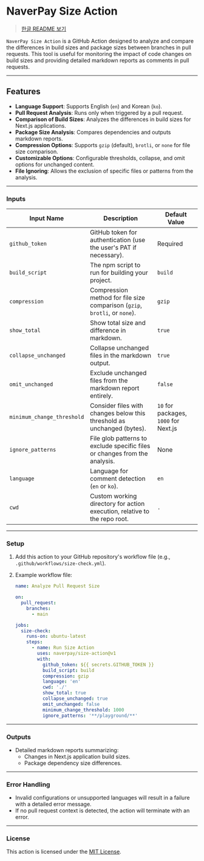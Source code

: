 # NaverPay Size Action

> [한글 README 보기](./README.ko.md)

`NaverPay Size Action` is a GitHub Action designed to analyze and compare the differences in build sizes and package sizes between branches in pull requests. This tool is useful for monitoring the impact of code changes on build sizes and providing detailed markdown reports as comments in pull requests.

---

## Features

- **Language Support**: Supports English (`en`) and Korean (`ko`).
- **Pull Request Analysis**: Runs only when triggered by a pull request.
- **Comparison of Build Sizes**: Analyzes the differences in build sizes for Next.js applications.
- **Package Size Analysis**: Compares dependencies and outputs markdown reports.
- **Compression Options**: Supports `gzip` (default), `brotli`, or `none` for file size comparison.
- **Customizable Options**: Configurable thresholds, collapse, and omit options for unchanged content.
- **File Ignoring**: Allows the exclusion of specific files or patterns from the analysis.

---

### Inputs

| Input Name              | Description                                                                 | Default Value |
|-------------------------|-----------------------------------------------------------------------------|---------------|
| `github_token`          | GitHub token for authentication (use the user's PAT if necessary).          | Required      |
| `build_script`          | The npm script to run for building your project.                            | `build`       |
| `compression`           | Compression method for file size comparison (`gzip`, `brotli`, or `none`).  | `gzip`        |
| `show_total`            | Show total size and difference in markdown.                                 | `true`        |
| `collapse_unchanged`    | Collapse unchanged files in the markdown output.                            | `true`        |
| `omit_unchanged`        | Exclude unchanged files from the markdown report entirely.                  | `false`       |
| `minimum_change_threshold` | Consider files with changes below this threshold as unchanged (bytes). | `10` for packages, `1000` for Next.js |
| `ignore_patterns`       | File glob patterns to exclude specific files or changes from the analysis.  | None          |
| `language`              | Language for comment detection (`en` or `ko`).                              | `en`          |
| `cwd`                   | Custom working directory for action execution, relative to the repo root.   | `.`           |

---

### Setup

1. Add this action to your GitHub repository's workflow file (e.g., `.github/workflows/size-check.yml`).

2. Example workflow file:

   ```yaml
   name: Analyze Pull Request Size

   on:
     pull_request:
       branches:
         - main

   jobs:
     size-check:
       runs-on: ubuntu-latest
       steps:
         - name: Run Size Action
           uses: naverpay/size-action@v1
           with:
             github_token: ${{ secrets.GITHUB_TOKEN }}
             build_script: build
             compression: gzip
             language: 'en'
             cwd: './'
             show_total: true
             collapse_unchanged: true
             omit_unchanged: false
             minimum_change_threshold: 1000
             ignore_patterns: '**/playground/**'
   ```

---

### Outputs

- Detailed markdown reports summarizing:
  - Changes in Next.js application build sizes.
  - Package dependency size differences.

---

### Error Handling

- Invalid configurations or unsupported languages will result in a failure with a detailed error message.
- If no pull request context is detected, the action will terminate with an error.

---

### License

This action is licensed under the [MIT License](./LICENSE).

